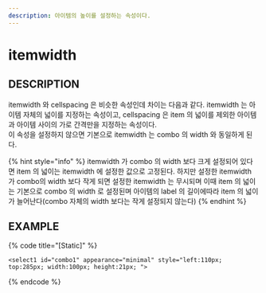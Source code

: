 ```yaml
---
description: 아이템의 높이를 설정하는 속성이다.
---
```


# itemwidth

## DESCRIPTION

itemwidth 와 cellspacing 은 비슷한 속성인데 차이는 다음과 같다. itemwidth 는 아이템 자체의 넓이를 지정하는 속성이고, cellspacing 은 item 의 넓이를 제외한 아이템과 아이템 사이의 가로 간격만을 지정하는 속성이다.  
이 속성을 설정하지 않으면 기본으로 itemwidth 는 combo 의 width 와 동일하게 된다.

{% hint style="info" %}
itemwidth 가 combo 의 width 보다 크게 설정되어 있다면 item 의 넓이는 itemwidth 에 설정한 값으로 고정된다. 하지만 설정한 itemwidth 가 combo의 width 보다 작게 되면 설정한 itemwidth 는 무시되며 이때 item 의 넓이는 기본으로 combo 의 width 로 설정된며 아이템의 label 의 길이에따라 item 의 넓이가 늘어난다\(combo 자체의 width 보다는 작게 설정되지 않는다\)
{% endhint %}

## EXAMPLE

{% code title="\[Static\]" %}
```markup
<select1 id="combo1" appearance="minimal" style="left:110px; 
top:285px; width:100px; height:21px; ">
```
{% endcode %}

